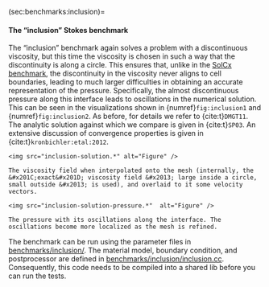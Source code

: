 (sec:benchmarks:inclusion)=
#### The &ldquo;inclusion&rdquo; Stokes benchmark

The &ldquo;inclusion&rdquo; benchmark again solves a problem with a
discontinuous viscosity, but this time the viscosity is chosen in such a way
that the discontinuity is along a circle. This ensures that, unlike in the
[SolCx benchmark](sec:benchmarks:solcx), the discontinuity in the viscosity never
aligns to cell boundaries, leading to much larger difficulties in obtaining an
accurate representation of the pressure. Specifically, the almost
discontinuous pressure along this interface leads to oscillations in the
numerical solution. This can be seen in the visualizations shown in
{numref}`fig:inclusion1` and {numref}`fig:inclusion2`. As before, for details we refer to {cite:t}`DMGT11`. The
analytic solution against which we compare is given in {cite:t}`SP03`. An extensive discussion of convergence properties is given in {cite:t}`kronbichler:etal:2012`.

```{figure-md} fig:inclusion1
<img src="inclusion-solution.*" alt="Figure" />

The viscosity field when interpolated onto the mesh (internally, the &#x201C;exact&#x201D; viscosity field &#x2013; large inside a circle, small outside &#x2013; is used), and overlaid to it some velocity vectors.
```
```{figure-md} fig:inclusion2
<img src="inclusion-solution-pressure.*"  alt="Figure" />

The pressure with its oscillations along the interface. The oscillations become more localized as the mesh is refined.
```
The benchmark can be run using the parameter files in
[benchmarks/inclusion/](https://github.com/geodynamics/aspect/blob/main/benchmarks/inclusion). The material model, boundary condition, and
postprocessor are defined in [benchmarks/inclusion/inclusion.cc](https://github.com/geodynamics/aspect/blob/main/benchmarks/inclusion/inclusion.cc).
Consequently, this code needs to be compiled into a shared lib before you can
run the tests.


``` {literalinclude} ./inclusion.prm
```
